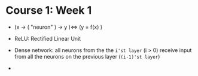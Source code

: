 # Course 1: Week 1

- (x -> ( "neuron" ) -> y  )<=> (y = f(x) )

- ReLU: Rectified Linear Unit

- Dense network: all neurons from the the `i'st layer` (i > 0) receive input from all the neurons on the previous layer (`(i-1)'st layer`)

- 